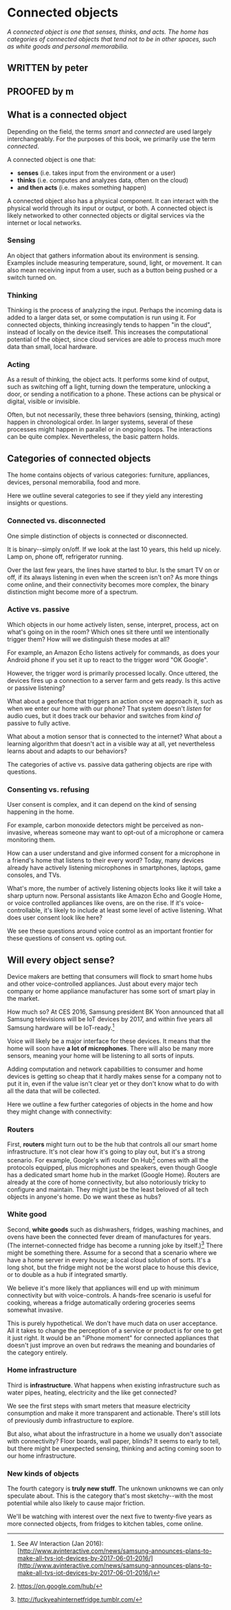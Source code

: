 # Connected objects

*A connected object is one that senses, thinks, and acts. The home has categories of connected objects that tend not to be in other spaces, such as white goods and personal memorabilia.*

## WRITTEN by peter
## PROOFED by m

## What is a connected object

Depending on the field, the terms *smart* and *connected* are used largely interchangeably. For the purposes of this book, we primarily use the term *connected*. 

A connected object is one that:

- **senses** (i.e. takes input from the environment or a user) 
- **thinks** (i.e. computes and analyzes data, often on the cloud)
- **and then acts** (i.e. makes something happen)

A connected object also has a physical component. It can interact with the physical world through its input or output, or both. A connected object is likely networked to other connected objects or digital services via the internet or local networks. 

### Sensing

An object that gathers information about its environment is sensing. Examples include measuring temperature, sound, light, or movement. It can also mean receiving input from a user, such as a button being pushed or a switch turned on. 

### Thinking

Thinking is the process of analyzing the input. Perhaps the incoming data is added to a larger data set, or some computation is run using it. For connected objects, thinking increasingly tends to happen "in the cloud", instead of locally on the device itself. This increases the computational potential of the object, since cloud services are able to process much more data than small, local hardware.  

### Acting

As a result of thinking, the object acts. It performs some kind of output, such as switching off a light, turning down the temperature, unlocking a door, or sending a notification to a phone. These actions can be physical or digital, visible or invisible.

Often, but not necessarily, these three behaviors (sensing, thinking, acting) happen in chronological order. In larger systems, several of these processes might happen in parallel or in ongoing loops. The interactions can be quite complex. Nevertheless, the basic pattern holds.

## Categories of connected objects

The home contains objects of various categories: furniture, appliances, devices, personal memorabilia, food and more. 

Here we outline several categories to see if they yield any interesting insights or questions.

### Connected vs. disconnected

One simple distinction of objects is connected or disconnected.

It is binary--simply on/off. If we look at the last 10 years, this held up nicely. Lamp on, phone off, refrigerator running. 

Over the last few years, the lines have started to blur. Is the smart TV on or off, if its always listening in even when the screen isn't on? As more things come online, and their connectivity becomes more complex, the binary distinction might become more of a spectrum.

### Active vs. passive 

Which objects in our home actively listen, sense, interpret, process, act on what's going on in the room? Which ones sit there until we intentionally trigger them? How will we distinguish these modes at all?

For example, an Amazon Echo listens actively for commands, as does your Android phone if you set it up to react to the trigger word "OK Google". 

However, the trigger word is primarily processed locally. Once uttered, the devices fires up a connection to a server farm and gets ready. Is this active or passive listening?

What about a geofence that triggers an action once we approach it, such as when we enter our home with our phone? That system doesn't *listen* for audio cues, but it does track our behavior and switches from *kind of* passive to fully active. 

What about a motion sensor that is connected to the internet? What about a learning algorithm that doesn't act in a visible way at all, yet nevertheless learns about and adapts to our behaviors?

The categories of active vs. passive data gathering objects are ripe with questions.

### Consenting vs. refusing

User consent is complex, and it can depend on the kind of sensing happening in the home.

For example, carbon monoxide detectors might be perceived as non-invasive, whereas someone may want to opt-out of a microphone or camera monitoring them.

How can a user understand and give informed consent for a microphone in a friend's home that listens to their every word? Today, many devices already have actively listening microphones in smartphones, laptops, game consoles, and TVs. 

What's more, the number of actively listening objects looks like it will take a sharp upturn now. Personal assistants like Amazon Echo and Google Home, or voice controlled appliances like ovens, are on the rise. If it's voice-controllable, it's likely to include at least some level of active listening. What does user consent look like here?

We see these questions around voice control as an important frontier for these questions of consent vs. opting out. 

## Will every object sense? 

Device makers are betting that consumers will flock to smart home hubs and other voice-controlled appliances. Just about every major tech company or home appliance manufacturer has some sort of smart play in the market.

How much so? At CES 2016, Samsung president BK Yoon announced that all Samsung televisions will be IoT devices by 2017, and within five years all Samsung hardware will be IoT-ready.[^1] 

Voice will likely be a major interface for these devices. It means that the home will soon have **a lot of microphones**. There will also be many more sensors, meaning your home will be listening to all sorts of inputs. 

Adding computation and network capabilities to consumer and home devices is getting so cheap that it hardly makes sense for a company not to put it in, even if the value isn't clear yet or they don't know what to do with all the data that will be collected. 

Here we outline a few further categories of objects in the home and how they might change with connectivity:

### Routers

First, **routers** might turn out to be the hub that controls all our smart home infrastructure. It's not clear how it's going to play out, but it's a strong scenario. For example, Google's wifi router On Hub[^2] comes with all the protocols equipped, plus microphones and speakers, even though Google has a dedicated smart home hub in the market (Google Home). Routers are already at the core of home connectivity, but also notoriously tricky to configure and maintain. They might just be the least beloved of all tech objects in anyone's home. Do we want these as hubs? 

### White good

Second, **white goods** such as dishwashers, fridges, washing machines, and ovens have been the connected fever dream of manufactures for years. (The internet-connected fridge has become a running joke by itself.)[^3] There might be something there. Assume for a second that a scenario where we have a home server in every house; a local cloud solution of sorts. It's a long shot, but the fridge might not be the worst place to house this device, or to double as a hub if integrated smartly. 

We believe it's more likely that appliances will end up with minimum connectivity but with voice-controls. A hands-free scenario is useful for cooking, whereas a fridge automatically ordering groceries seems somewhat invasive. 

This is purely hypothetical. We don't have much data on user acceptance. All it takes to change the perception of a service or product is for one to get it just right. It would be an "iPhone moment" for connected appliances that doesn't just improve an oven but redraws the meaning and boundaries of the category entirely.

### Home infrastructure

Third is **infrastructure**. What happens when existing infrastructure such as water pipes, heating, electricity and the like get connected?

We see the first steps with smart meters that measure electricity consumption and make it more transparent and actionable. There's still lots of previously dumb infrastructure to explore.

But also, what about the infrastructure in a home we usually don't associate with connectivity? Floor boards, wall paper, blinds? It seems to early to tell, but there might be unexpected sensing, thinking and acting coming soon to our home infrastructure.

### New kinds of objects

The fourth category is **truly new stuff**. The unknown unknowns we can only speculate about. This is the category that's most sketchy--with the most potential while also likely to cause major friction. 

We'll be watching with interest over the next five to twenty-five years as more connected objects, from fridges to kitchen tables, come online. 

[^1]: See AV Interaction (Jan 2016): [http://www.avinteractive.com/news/samsung-announces-plans-to-make-all-tvs-iot-devices-by-2017-06-01-2016/](http://www.avinteractive.com/news/samsung-announces-plans-to-make-all-tvs-iot-devices-by-2017-06-01-2016/)
[^2]: https://on.google.com/hub/
[^3]: http://fuckyeahinternetfridge.tumblr.com/